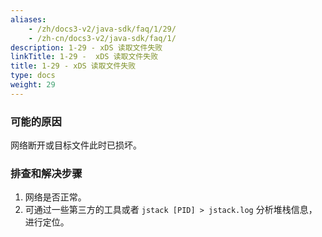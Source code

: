 ```yaml
---
aliases:
    - /zh/docs3-v2/java-sdk/faq/1/29/
    - /zh-cn/docs3-v2/java-sdk/faq/1/
description: 1-29 - xDS 读取文件失败
linkTitle: 1-29 -  xDS 读取文件失败
title: 1-29 - xDS 读取文件失败
type: docs
weight: 29
---
```






### 可能的原因

网络断开或目标文件此时已损坏。

### 排查和解决步骤

1. 网络是否正常。
2. 可通过一些第三方的工具或者 `jstack [PID] > jstack.log` 分析堆栈信息，进行定位。